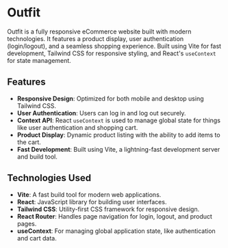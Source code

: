 # Outfit

Outfit is a fully responsive eCommerce website built with modern technologies. It features a product display, user authentication (login/logout), and a seamless shopping experience. Built using Vite for fast development, Tailwind CSS for responsive styling, and React's `useContext` for state management.

## Features

- **Responsive Design**: Optimized for both mobile and desktop using Tailwind CSS.
- **User Authentication**: Users can log in and log out securely.
- **Context API**: React `useContext` is used to manage global state for things like user authentication and shopping cart.
- **Product Display**: Dynamic product listing with the ability to add items to the cart.
- **Fast Development**: Built using Vite, a lightning-fast development server and build tool.

## Technologies Used

- **Vite**: A fast build tool for modern web applications.
- **React**: JavaScript library for building user interfaces.
- **Tailwind CSS**: Utility-first CSS framework for responsive design.
- **React Router**: Handles page navigation for login, logout, and product pages.
- **useContext**: For managing global application state, like authentication and cart data.

